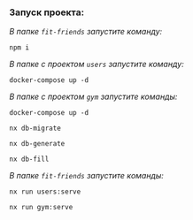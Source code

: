 ### Запуск проекта:

_В папке `fit-friends` запустите команду:_
```
npm i
```
_В папке с проектом `users` запустите команду:_
```
docker-compose up -d
```
_В папке с проектом `gym` запустите команды:_
```
docker-compose up -d
```
```
nx db-migrate
```
```
nx db-generate
```
```
nx db-fill
```
_В папке `fit-friends` запустите команды:_
```
nx run users:serve
```
```
nx run gym:serve
```
